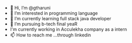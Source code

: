 - 👋 Hi, I’m @gtharuni
- 👀 I’m interested in programming language
- 🌱 I’m currently learning full stack java developer
- 💞️ I’m pursuing b-tech final yeaR
-   I'm currently working in Acculekha company as a intern
- 📫 How to reach me ...through linkedin

<!---
gtharuni/gtharuni is a ✨ special ✨ repository because its `README.md` (this file) appears on your GitHub profile.
You can click the Preview link to take a look at your changes.
--->
